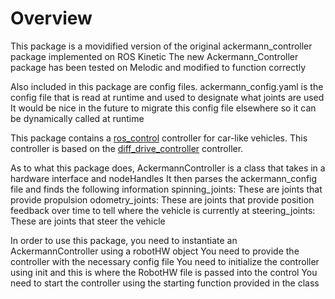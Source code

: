 # Overview

This package is a movidified version of the original ackermann_controller package implemented on ROS Kinetic
The new Ackermann_Controller package has been tested on Melodic and modified to function correctly

Also included in this package are config files.
ackermann_config.yaml is the config file that is read at runtime and used to designate what joints are used
It would be nice in the future to migrate this config file elsewhere so it can be dynamically called at runtime

This package contains a [ros_control](http://wiki.ros.org/ros_control) controller for car-like vehicles.
This controller is based on the [diff_drive_controller](http://wiki.ros.org/diff_drive_controller) controller.

As to what this package does, AckermannController is a class that takes in a hardware interface and nodeHandles
It then parses the ackermann_config file and finds the following information
spinning_joints:    These are joints that provide propulsion
odometry_joints:    These are joints that provide position feedback over time to tell where the vehicle is currently at
steering_joints:    These are joints that steer the vehicle

In order to use this package, you need to instantiate an AckermannController using a robotHW object
You need to provide the controller with the necessary config file
You need to initialize the controller using init and this is where the RobotHW file is passed into the control
You need to start the controller using the starting function provided in the class